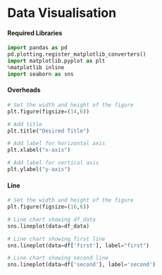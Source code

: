 # Data Visualisation

#### Required Libraries
```python
import pandas as pd
pd.plotting.register_matplotlib_converters()
import matplotlib.pyplot as plt
%matplotlib inline
import seaborn as sns
```
#### Overheads

```python
# Set the width and height of the figure
plt.figure(figsize=(14,6))

# Add title
plt.title("Desired Title")

# Add label for horizontal axis
plt.xlabel("x-axis")

# Add label for vertical axis
plt.ylabel("y-axis")
```


#### Line
```python
# Set the width and height of the figure
plt.figure(figsize=(16,6))

# Line chart showing df_data
sns.lineplot(data=df_data)

# Line chart showing first line
sns.lineplot(data=df['first'], label="first")

# Line chart showing second line
sns.lineplot(data=df['second'], label='second')
```
